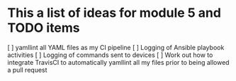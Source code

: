 # This a list of ideas for module 5 and TODO items

[ ] yamllint all YAML files as my CI pipeline
[ ] Logging of Ansible playbook activities
[ ] Logging of commands sent to devices
[ ] Work out how to integrate TravisCI to automatically yamllint all my files prior to being allowed a pull request
